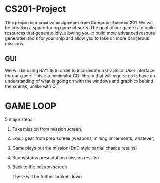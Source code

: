 # CS201-Project
This project is a creative assignment from Computer Science 201. We will be creating a space-faring game of sorts. The goal of our game is to build resources that generate idly, allowing you to build more advanced resoure generation tools for your ship and allow you to take on more dangerous missions. 


## GUI
We will be using RAYLIB in order to incorporate a Graphical User Interface for our game. This is a minimalist GUI library that will require us to have an understanding of what is going on with the windows and graphics behind the scenes, unlike with QT.

# GAME LOOP
5 major steps:
1. Take mission from mission screen.
2. Equip gear from prep screen (weapons, mining implements, whatever)
3. Game plays out the mission (DnD style partial chance results)
4. Score/status presentation (mission results)
5. Back to the mission screen

   These will be further broken down 
